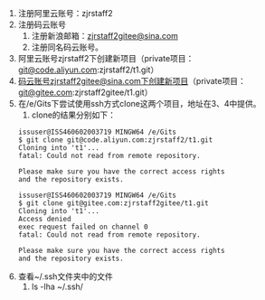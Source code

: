 1. 注册阿里云账号：zjrstaff2
2. 注册码云账号
	1. 注册新浪邮箱：zjrstaff2gitee@sina.com
	2. 注册同名码云账号。
3. 阿里云账号zjrstaff2下创建新项目（private项目：git@code.aliyun.com:zjrstaff2/t1.git）
4. 码云账号zjrstaff2gitee@sina.com下创建新项目（private项目：git@gitee.com:zjrstaff2gitee/t1.git）
5. 在/e/Gits下尝试使用ssh方式clone这两个项目，地址在3、4中提供。
	1. clone的结果分别如下：
	```
	issuser@ISS460602003719 MINGW64 /e/Gits
	$ git clone git@code.aliyun.com:zjrstaff2/t1.git
	Cloning into 't1'...
	fatal: Could not read from remote repository.

	Please make sure you have the correct access rights
	and the repository exists.

	issuser@ISS460602003719 MINGW64 /e/Gits
	$ git clone git@gitee.com:zjrstaff2gitee/t1.git
	Cloning into 't1'...
	Access denied
	exec request failed on channel 0
	fatal: Could not read from remote repository.

	Please make sure you have the correct access rights
	and the repository exists.

	```
6. 查看~/.ssh文件夹中的文件
	1. ls -lha ~/.ssh/
